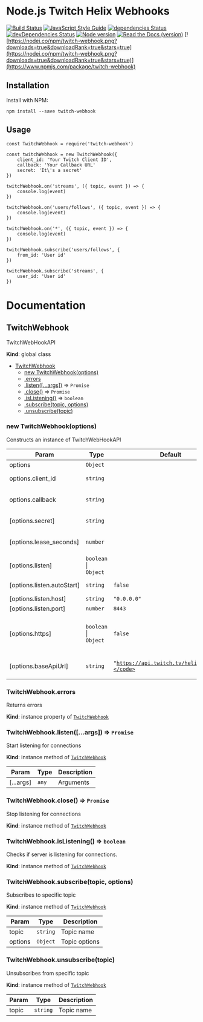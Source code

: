 # Node.js Twitch Helix Webhooks

[![Build Status](https://travis-ci.org/true-dubach/node-twitch-webhook.svg?branch=master)](https://travis-ci.org/true-dubach/node-twitch-webhook)
[![JavaScript Style Guide](https://img.shields.io/badge/code_style-standard-brightgreen.svg)](https://standardjs.com)
[![dependencies Status](https://david-dm.org/true-dubach/node-twitch-webhook/status.svg)](https://david-dm.org/true-dubach/node-twitch-webhook)
[![devDependencies Status](https://david-dm.org/true-dubach/node-twitch-webhook/dev-status.svg)](https://david-dm.org/true-dubach/node-twitch-webhook?type=dev)
[![Node version](https://img.shields.io/node/v/twitch-webhook.svg?style=flat)](http://nodejs.org/download/)
[![Read the Docs (version)](https://img.shields.io/readthedocs/pip/stable.svg)](https://true-dubach.github.io/node-twitch-webhook/)
[![https://nodei.co/npm/twitch-webhook.png?downloads=true&downloadRank=true&stars=true](https://nodei.co/npm/twitch-webhook.png?downloads=true&downloadRank=true&stars=true)](https://www.npmjs.com/package/twitch-webhook)

## Installation

Install with NPM:

`npm install --save twitch-webhook`

## Usage

```
const TwitchWebhook = require('twitch-webhook')

const twitchWebhook = new TwitchWebhook({
    client_id: 'Your Twitch Client ID',
    callback: 'Your Callback URL'
    secret: 'It\'s a secret'
})

twitchWebhook.on('streams', ({ topic, event }) => {
    console.log(event)
})

twitchWebhook.on('users/follows', ({ topic, event }) => {
    console.log(event)
})

twitchWebhook.on('*', ({ topic, event }) => {
    console.log(event)
})

twitchWebhook.subscribe('users/follows', {
    from_id: 'User id'
})

twitchWebhook.subscribe('streams', {
    user_id: 'User id'
})
```

# Documentation

<a name="TwitchWebhook"></a>

## TwitchWebhook

TwitchWebHookAPI

**Kind**: global class

* [TwitchWebhook](#TwitchWebhook)
  * [new TwitchWebhook(options)](#new_TwitchWebhook_new)
  * [.errors](#TwitchWebhook+errors)
  * [.listen([...args])](#TwitchWebhook+listen) ⇒ <code>Promise</code>
  * [.close()](#TwitchWebhook+close) ⇒ <code>Promise</code>
  * [.isListening()](#TwitchWebhook+isListening) ⇒ <code>boolean</code>
  * [.subscribe(topic, options)](#TwitchWebhook+subscribe)
  * [.unsubscribe(topic)](#TwitchWebhook+unsubscribe)

<a name="new_TwitchWebhook_new"></a>

### new TwitchWebhook(options)

Constructs an instance of TwitchWebHookAPI

| Param                      | Type                                        | Default                                                | Description                                                                                |
| -------------------------- | ------------------------------------------- | ------------------------------------------------------ | ------------------------------------------------------------------------------------------ |
| options                    | <code>Object</code>                         |                                                        | Options                                                                                    |
| options.client_id          | <code>string</code>                         |                                                        | Client ID required for Twitch API calls                                                    |
| options.callback           | <code>string</code>                         |                                                        | URL where notifications will be delivered.                                                 |
| [options.secret]           | <code>string</code>                         |                                                        | Secret used to sign notification payloads.                                                 |
| [options.lease_seconds]    | <code>number</code>                         |                                                        | Number of seconds until the subscription expires.                                          |
| [options.listen]           | <code>boolean</code> \| <code>Object</code> |                                                        | Listen options                                                                             |
| [options.listen.autoStart] | <code>string</code>                         | <code>false</code>                                     | Should automaticaly starts listening                                                       |
| [options.listen.host]      | <code>string</code>                         | <code>&quot;0.0.0.0&quot;</code>         | Host to bind to                                                                            |
| [options.listen.port]      | <code>number</code>                         | <code>8443</code>                                      | Port to bind to                                                                            |
| [options.https]            | <code>boolean</code> \| <code>Object</code> | <code>false</code>                                     | Should use https connection. If yes, these options to be passed to `https.createServer()`. |
| [options.baseApiUrl]       | <code>string</code>                         | <code>&quot;https://api.twitch.tv/helix/\&quot;"</code> | Base Twitch API URL. It needs for proxying and testing                                     |

<a name="TwitchWebhook+errors"></a>

### TwitchWebhook.errors

Returns errors

**Kind**: instance property of [<code>TwitchWebhook</code>](#TwitchWebhook)
<a name="TwitchWebhook+listen"></a>

### TwitchWebhook.listen([...args]) ⇒ <code>Promise</code>

Start listening for connections

**Kind**: instance method of [<code>TwitchWebhook</code>](#TwitchWebhook)

| Param     | Type             | Description |
| --------- | ---------------- | ----------- |
| [...args] | <code>any</code> | Arguments   |

<a name="TwitchWebhook+close"></a>

### TwitchWebhook.close() ⇒ <code>Promise</code>

Stop listening for connections

**Kind**: instance method of [<code>TwitchWebhook</code>](#TwitchWebhook)
<a name="TwitchWebhook+isListening"></a>

### TwitchWebhook.isListening() ⇒ <code>boolean</code>

Checks if server is listening for connections.

**Kind**: instance method of [<code>TwitchWebhook</code>](#TwitchWebhook)
<a name="TwitchWebhook+subscribe"></a>

### TwitchWebhook.subscribe(topic, options)

Subscribes to specific topic

**Kind**: instance method of [<code>TwitchWebhook</code>](#TwitchWebhook)

| Param   | Type                | Description   |
| ------- | ------------------- | ------------- |
| topic   | <code>string</code> | Topic name    |
| options | <code>Object</code> | Topic options |

<a name="TwitchWebhook+unsubscribe"></a>

### TwitchWebhook.unsubscribe(topic)

Unsubscribes from specific topic

**Kind**: instance method of [<code>TwitchWebhook</code>](#TwitchWebhook)

| Param | Type                | Description |
| ----- | ------------------- | ----------- |
| topic | <code>string</code> | Topic name  |

